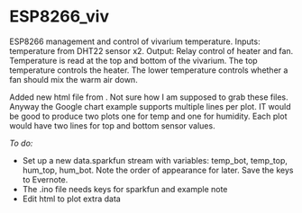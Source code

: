 # ESP8266_viv
ESP8266 management and control of vivarium temperature. Inputs: temperature from DHT22 sensor x2. Output: Relay control of heater and fan.
Temperature is read at the top and bottom of the vivarium. The top temperature controls the heater. The lower temperature controls whether a fan should mix the warm air down.

Added new html file from <script src="https://gist.github.com/jpolton/611681f366708f26a97cca3895066dcf.js"></script>. Not sure how I am supposed to grab these files. Anyway the Google chart example supports multiple lines per plot. IT would be good to produce two plots one for temp and one for humidity. Each plot would have two lines for top and bottom sensor values.

_To do:_
* Set up a new data.sparkfun stream with variables: temp_bot, temp_top, hum_top, hum_bot. Note the order of appearance for later. Save the keys to Evernote.
* The .ino file needs keys for sparkfun and example note
* Edit html to plot extra data


